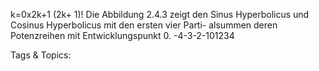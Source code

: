k=0x2k+1
(2k+ 1)!
Die Abbildung 2.4.3 zeigt den Sinus Hyperbolicus und Cosinus Hyperbolicus mit den ersten vier Parti-
alsummen deren Potenzreihen mit Entwicklungspunkt 0.
-4-3-2-101234

   Tags & Topics:
   